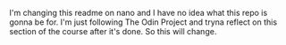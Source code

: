 I'm changing this readme on nano and I have no idea what this repo is gonna be for. I'm just following The Odin Project and tryna reflect on this section of the course after it's done. So this will change.
